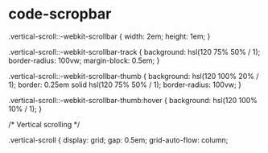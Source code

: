# code-scropbar
.vertical-scroll::-webkit-scrollbar {
  width: 2em;
  height: 1em;
}

.vertical-scroll::-webkit-scrollbar-track {
  background: hsl(120 75% 50% / 1);
  border-radius: 100vw;
  margin-block: 0.5em;
}

.vertical-scroll::-webkit-scrollbar-thumb {
  background: hsl(120 100% 20% / 1);
  border: 0.25em solid hsl(120 75% 50% / 1);
  border-radius: 100vw;
}

.vertical-scroll::-webkit-scrollbar-thumb:hover {
  background: hsl(120 100% 10% / 1);
}

/* Vertical scrolling */

.vertical-scroll {
  display: grid;
  gap: 0.5em;
  grid-auto-flow: column;
